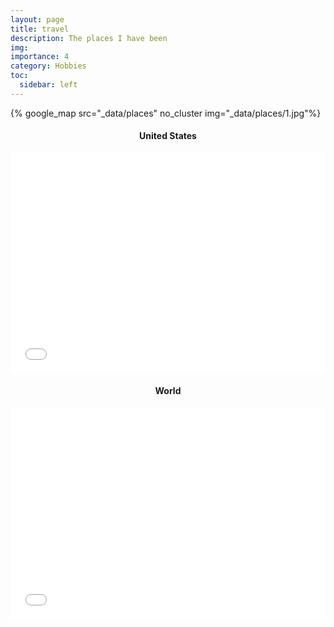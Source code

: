 ```yaml
---
layout: page
title: travel
description: The places I have been
img:
importance: 4
category: Hobbies
toc:
  sidebar: left
---
```


{% google_map src="_data/places" no_cluster img="_data/places/1.jpg"%}

<h4 id="motivation" style="text-align: center;">United States</h4>

<div style="max-width:980px;margin:5px auto 10px auto;font-size:14px;"><div style="position:relative;padding: 0 0 70% 0;height:0;overflow:hidden;"><iframe style="position:absolute;top:0;left:0;width:100%;height:100%;" src="//www.fla-shop.com/visited-states/embed/?st=AL%2CAZ%2CCA%2CCO%2CCT%2CDC%2CDE%2CFL%2CGA%2CHI%2CID%2CIL%2CIN%2CKS%2CKY%2CMA%2CMD%2CME%2CMI%2CMN%2CMO%2CMT%2CNH%2CNJ%2CNV%2CNY%2COH%2COR%2CPA%2CRI%2CSD%2CTN%2CTX%2CUT%2CVA%2CVT%2CWA%2CWI%2CWV%2CWY&vc=b1dd8c&uc=d6d6d6&hc=d6d6d6&bc=ffffff&ss=on&sl=on" frameborder="0" scrolling="no"></iframe></div></div>

<h4 id="motivation" style="text-align: center;">World</h4>

<div style="max-width:980px;margin:5px auto 10px auto;font-size:14px;"><div style="position:relative;padding: 0 0 67% 0;height:0;overflow:hidden;"><iframe style="position:absolute;top:0;left:0;width:100%;height:100%;" src="//www.fla-shop.com/visited-countries/embed/?st=BH%2CCA%2CCH%2CES%2CFR%2CGB%2CGT%2CIT%2CMX%2CMY%2CPT%2CSG%2CTR%2CUS&vc=b1dd8c&uc=c0c0c0&hc=c0c0c0&bc=ffffff" frameborder="0" scrolling="no"></iframe></div></div>

